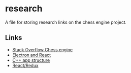 # research

A file for storing research links on the chess engine project.

## Links

- [Stack Overflow Chess engine](https://stackoverflow.com/questions/494721/what-are-some-good-resources-for-writing-a-chess-engine)
- [Electron and React](https://www.freecodecamp.org/news/building-an-electron-application-with-create-react-app-97945861647c/#:~:text=a%20great%20tool.-,Electron%20and,is%20Facebook's%20JavaScript%20view%20framework.&text=And%20Electron%20is%20GitHub's%20framework,platform%20desktop%20apps%20in%20JavaScript.&text=Most%20use%20webpack%20for%20the%20configuration%20necessary%20for%20React%20development.)
- [C++ app structure](https://api.csswg.org/bikeshed/?force=1&url=https://raw.githubusercontent.com/vector-of-bool/pitchfork/develop/data/spec.bs)
- [React/Redux](https://redux.js.org/tutorials/fundamentals/part-5-ui-react)
